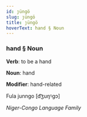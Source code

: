 ```yaml
---
id: ȷüngö
slug: ȷüngö
title: ȷüngö
hoverText: hand § Noun
---
```


### hand § Noun

**Verb**: to be a hand

**Noun**: hand

**Modifier**: hand-related

Fula junngo [d͡ʒuŋᵑɡɔ]

*Niger-Congo Language Family*